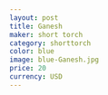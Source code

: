 ```yaml
---
layout: post
title: Ganesh
maker: short torch
category: shorttorch
color: blue
image: blue-Ganesh.jpg
price: 20
currency: USD
---
```

